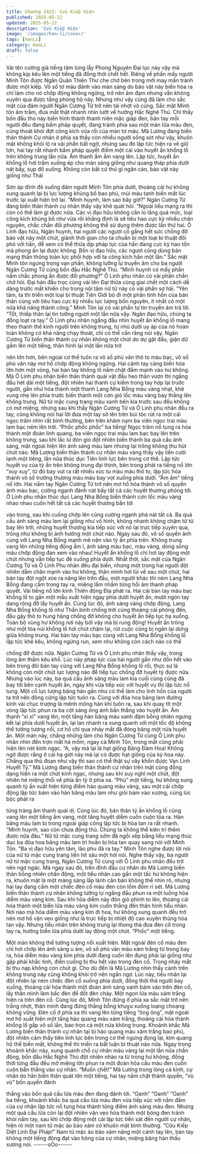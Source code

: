 ```yaml
---
title: Chương 2422: Cửu Kiếp Hiện
published: 2025-05-22
updated: 2025-05-22
description: 'Cửu Kiếp Hiện'
image: '/images/han-li/cover/'
tags: [HanLi]
category: HanLi
draft: false
---
```


Vài tên cường giả tiếng tăm lừng lẫy Phong Nguyên Đại lục này
vậy mà không kịp kêu lên một tiếng đã đồng thời chết hết.
Riêng về phần mấy người Minh Tôn được Ngân Quân Thiên Thư
che chở bên trong mới may mắn tránh được một kiếp.
Vô số tơ máu đánh vào màn sáng do bảo vật này biến hóa ra chỉ
làm cho nó chớp động không ngừng, trở nên ảm đạm nhưng vẫn
không xuyên qua được tầng phòng hộ này.
Nhưng như vậy cũng đã làm cho sắc mặt của đám người Ngân
Cương Tử trở nên tái nhợt vô cùng.
Sắc mặt Minh tôn âm trầm, đưa mắt thật nhanh nhìn lướt về
hướng Hắc Nghê Thú.
Chỉ thấy bốn đầu thú này biến hình thành thanh niên mặc giáp
đen, bàn tay mỗi người đều đang bấm pháp quyết, đang tránh
phía sau một màn lửa màu đen, cũng thoát khỏi đợt công kích
vừa rồi của màn tơ máu.
Mã Lương đang biến thân thành Cự nhân ở phía xa thấy còn
nhiều người sống sót như vậy, khuôn mặt không khỏi lộ ra vài
phần bất ngờ, nhưng sau đó lập tức hiện ra vẻ giữ tợn, hai tay rất
nhanh bấm pháp quyết điểm một cái vào huyết ấn khổng lồ trên
không trung lần nữa.
Âm thanh ầm ầm vang lên.
Lập tức, huyết ấn khổng lồ hơi trầm xuống ép cho màn sáng
giống như quang tháp phía dưới nát bấy, sụp đổ xuống.
Không còn bất cứ thứ gì ngăn cản, bảo vật này giống như Thái

Sơn áp đỉnh đè xuống đám người Minh Tôn phía dưới, thoáng cái
hư không xung quanh lại bị lực lượng khủng bố bao phủ, mùi máu
tanh biến mất lúc trước lại xuất hiện trở lại.
“Minh huynh, làm sao bây giờ?” Ngân Cương Tử đang biến thân
thành cự nhân thấy vậy khẽ quát hỏi.
“Ngoài liều mạng ra thì còn có thể làm gì được nữa. Các vị đạo
hữu không cần lo lắng quá mức, loại công kích khủng bố như vừa
rồi khẳng định là sẽ tiêu hao cực kỳ nhiều chân nguyên, chắc
chắn đối phương không thể sử dụng thêm được lần thứ hai. Ô
Linh đạo hữu, Ngân huynh, hai người các ngươi cố gắng hết sức
chống đỡ bảo vật này một chút, giành thời gian cho ta chuẩn bị
một loại bí thuật đối phó với hắn, để xem có thể thừa dịp pháp lực
của hắn đang cực kỳ hao tổn mà phong ấn lại được không. Bốn vị
đạo hữu, các ngươi cũng dùng bản mạng thần thông toàn lực
phối hợp với ta công kích hắn một lần.” Sắc mặt Minh tôn ngưng
trọng vạn phần, không lưỡng lự truyền âm cho ba người Ngân
Cương Tử cùng bốn đầu Hắc Nghê Thú.
“Minh huynh có mấy phần nắm chắc phong ấn được đối
phương?” Ô Linh phu nhân có vài phần chần chờ hỏi.
Đại hán đầu trọc cùng vài tên Đại thừa cùng giai chết một cách dễ
dàng trước mắt khiến cho trong nội tâm nữ tử này có vài phần sợ
hãi.
“Yên tâm, ta thi triển một loại bí thuật Tiên Giới bỏ đi một phần
tinh hồn của bản thân cùng với tiêu hao cực kỳ nhiều lực lượng
bổn nguyên, ít nhất có một nửa khả năng thành công.” Minh Tôn
lại có vài phần tự tin truyền âm trả lời.
“Tốt, thiếp thân lại tin tưởng ngươi một lần nữa vậy. Ngân đạo
hữu, chúng ta đồng loạt ra tay.” Ô Linh phu nhân ngẩng đầu nhìn
huyết ấn khổng lồ mang theo thanh thế kinh người trên không
trung, tự nhủ dưới uy áp của nó hoàn toàn không có khả năng
chạy thoát, chỉ có thể cắn răng nói vậy.
Ngân Cương Tử biến thân thành cự nhân không một chút do dự
gật đầu, giận dữ gầm lên một tiếng, thân hình lại một lần nữa trở

nên lớn hơn, bên ngoài cơ thể tuôn ra vô số phù văn thô to màu
bạc, vô số phù văn này mơ hồ chớp động không ngừng. Hai cánh
tay càng biến hóa lớn hơn một vòng, hai bàn tay khổng lồ nắm
chặt đấm mạnh vào hư không.
Mà Ô Linh phu nhân biến thân thành quái vật đầu heo thân vượn
thì ngẩng đầu hét dài một tiếng, đột nhiên hai thanh cự kiếm trong
tay hợp lại trước người, gần như hóa thành một thanh Lang Nha
Bổng màu vàng nhạt, khẽ vung nhẹ lên phía trước biến thành một
cơn gió lốc màu vàng bay thẳng lên không trung.
Nữ tử mặc cung trang màu xanh bên kia trước sau đều không có
mở miệng, nhưng sau khi thấy Ngân Cương Tử và Ô Linh phu
nhân đều ra tay, cũng không nói hai lời đưa một tay sờ lên trên
búi tóc rút ra một cái ngọc trâm nhìn rất bình thường, bên trên
khảm nạm ba viên ngọc trai màu lam bạc ném lên trời.
“Phốc phốc phốc” ba tiếng!
Ngọc trâm nổ tung ra hóa thành một đoàn linh quang, ba viên
ngọc trai màu lam bạc bay lên trên không trung, sau khi lắc lư đón
gió đột nhiên biến thành ba quả cầu ánh sáng, mặt ngoài hiện lên
ánh sáng màu lam nhưng lại trông không thu hút chút nào.
Mã Lương biến thân thành cự nhân màu vàng thấy vậy liền cười
lạnh một tiếng, lần nữa thúc dục Tiên linh lực bên trong cơ thể.
Lập tức huyết vụ của tỷ ấn trên không trung đại thịnh, bên trong
phát ra tiếng nổ lớn “xuy xuy”, từ đó bay vụt ra rất nhiều xúc tu
màu máu thô to, lập tức hóa thành vô số trường thương màu máu
bay vọt xuống phía dưới.
“Ầm ầm” tiếng nổ lớn.
Hai nắm tay Ngân Cương Tử trở nên mơ hồ hóa thành vô số
quyền ảnh màu bạc, cường ngạnh đánh nát bấy tất cả các huyết
thương phóng tới.
Ô Linh phu nhân thúc dục Lang Nha Bổng biến thành cơn lốc
màu vàng nhao nhao cuốn hết tất cả các huyết thương bắn tới

vào trong, sau khi cuồng chớp lên cũng cường ngạnh phá nát tất
cả.
Ba quả cầu ánh sáng màu lam lại giống như vô hình, không
nhanh không chậm từ từ bay lên trời, những huyết thương kia
tiếp xúc với nó lại trực tiếp xuyên qua, trông như không bị ảnh
hưởng một chút nào.
Ngay sau đó, vô số quyền ảnh cùng với Lang Nha Bổng mạnh mẽ
nện vào tỷ ấn phía trên.
Không trung vang lên những tiếng động ầm ĩ, ánh sáng màu bạc,
màu vàng, dòng sông máu chớp động đan xem vào nhau!
Huyết ẩn khổng lồ chỉ hơi lay động một chút nhưng vẫn tiếp tục
đè xuống phía dưới.
Nhất thời, sắc mặt của Ngân Cương Tử và Ô Linh Phu nhân đều
đại biến, nhưng một trong hai người đột nhiên dẫm chân mạnh
vào hư không, thân mình hơi lùi về sau một chút, hai bàn tay đột
ngột xòe ra nâng lên trên đầu, một người khác thì ném Lang Nha
Bổng đang cầm trong tay ra, miệng lẩm nhầm từng hồi âm thanh
pháp quyết.
Vài tiếng nổ lớn kinh Thiên động Địa phát ra.
Hai cái bàn tay màu bạc khổng lồ to gần một mẫu xuất hiện ngay
phía dưới huyết ấn, mười ngón tay dang rộng đỡ lấy huyết ấn.
Cùng lúc đó, ánh sáng vàng chớp động, Lang Nha Bổng khổng lồ
như Thần binh chống trời cùng thoáng cái phóng đến, đầu gậy
thô to hung hăng chống đỡ không cho huyết ấn tiếp tục hạ xuống.
Toàn bộ vùng hư không nơi này bởi vậy mà bị rung động!
Huyết ấn trông như một tòa núi khổng lồ hơi chút chậm lại, rút
cuộc cũng bị ngăn lại dừng giữa không trung.
Hai bàn tay màu bạc cùng với Lang Nha Bổng khổng lồ lập tức
khẽ kêu, không ngừng run, xem như không còn cách nào có thể

chống đỡ được nữa.
Ngân Cương Tử và Ô Linh phu nhân thấy vậy, trong lòng âm
thầm kêu khổ.
Lúc này pháp lực của hai người gần như dồn hết vào bên trong
đôi bàn tay cùng với Lang Nha Bổng khổng lồ rồi, thực sự là
không còn một chút lực lượng nào để tiếp tục chống đỡ huyết tỷ
được nữa.
Nhưng vào lúc này, ba quả cầu ánh sáng màu lam kia cuối cùng
cũng đã bay tới bên cạnh huyết ấn, ngay khi vừa tiếp xúc với
huyết vụ thì lập tức nổ tung.
Một cỗ lực lượng băng hàn gần như có thể làm cho linh hồn của
người ta trở nên đông cứng lập tức tuôn ra.
Cùng với đóa hoa băng lam đường kính vài chục trượng là mênh
mông hàn khí tuôn ra, sau khi quay tít một vòng lập tức phun ra
ba cột sáng óng ánh bắn thẳng vào huyết ấn.
Âm thanh “xì xì” vang lên, một tầng hàn băng màu xanh đậm
bỗng nhiên ngưng kết lại phía dưới huyết ấn, lại lan nhanh ra
xung quanh với một tốc độ không thể tưởng tượng nổi, cơ hồ chỉ
qua nháy mắt đã đóng băng một nửa huyết ấn.
Một màn này, chẳng những làm cho Ngân Cương Tử cùng Ô Linh
phu nhân nhìn đến trợn mắt há mồm, ngay cả Minh Tôn, trong
mắt cũng phải hiện lên nét kinh ngạc.
“A, vậy mà lại là hạt giống Băng Đàm Hoa! Không ngờ được rằng
ở cái hạ giới này mà lại có được hạt giống của kỳ hoa này. Chẳng
qua thủ đoạn như vậy thì sao có thể thật sự vây khốn được Vạn
Linh Huyết Tỷ.” Mã Lương đang biến thân thành cự nhân trên mặt
cũng đồng dạng hiện ra một chút kinh ngạc, nhưng sau khi suy
nghĩ một chút, đột nhiên hé miệng thổi về phía ấn tỷ ở phía xa.
“Phù” một tiếng, hư không xung quanh tỷ ấn xuất hiện từng điểm
hào quang màu vàng, sau một cái chớp động lập tức bám vào
hàn băng màu lam như giòi bám vào xương, cùng lúc bộc phát ra

từng tràng âm thanh quái dị.
Cùng lúc đó, bản thân tỷ ấn khổng lồ cũng vang lên một tiếng ầm
vang, một tầng huyết diễm cuồn cuộn tỏa ra.
Hàn băng màu lam bị trong ngoài giáp công lập tức bị hòa tan ra
rất nhanh.
“Minh huynh, sao còn chưa động thủ. Chúng ta không thể kiên trì
thêm được nữa đâu.” Nữ tử mặc cung trang sớm đã ngồi xếp
bằng liều mạng thúc dục ba đóa hoa băng màu lam trì hoãn bị
hòa tan quay sang nói với Minh Tôn.
“Ba vị đạo hữu yên tâm, lão phu đã ra tay.” Minh Tôn nghe được
lời nói của nữ tử mặc cung trang liền hít sâu một hơi nói.
Nghe thấy vậy, ba người nữ tử mặc cung trang, Ngân Cương Tử
cùng với Ô Linh phu nhân đều trở nên ngơ ngác.
Mà ngay sau đó, trên đỉnh đầu cự nhân do Mã Lương biến thân
bỗng nhiên chấn động, một tiểu nhân cao gần một tấc hư không
hiện ra, khuôn mặt là một mảng sáng lấp lánh căn bản không thể
nhìn rõ, nhưng hai tay đang cầm một chiếc đèn cổ màu đen còn
lốm đốm rỉ sét.
Mã Lương biến thân thành cự nhân không lưỡng lự ngẩng đầu
phun ra một luồng hỏa diễm màu vàng kim.
Sau khi hỏa diễm này đón gió phình to lên, thoáng cái hóa thành
một biển lửa màu vàng kim cuốn thẳng đến thân hình tiểu nhân.
Nơi nào mà hỏa diễm màu vàng kim đi hoa, hư không xung
quanh đều trở nên mơ hồ vặn vẹo giống như là trực tiếp bị nhiệt
độ cao xuyên thủng hòa tan vậy.
Nhưng tiểu nhân trên không trung lại thong thả đưa đèn cổ trong
tay ra, hướng biển lửa phía dưới lay động một chút.
“Phốc” một tiếng.

Một màn không thể tưởng tượng nổi xuất hiện.
Mặt ngoài đèn cổ màu đen chỉ hơi chớp lên ánh sáng u ám, vô số
phù văn màu xám trắng từ trong bay ra, hỏa diễm màu vàng kim
phía dưới đang cuốn lên đụng phải lại giống như gặp phải khắc
tinh, điên cuồng bị thu hết vào trong đèn cổ. Trong nháy mắt bị
thu nạp không còn chút gì.
Cho dù đến là Mã Lương nhìn thấy cảnh trên không trung này
cũng không khỏi trở nên ngẩn ngơ.
Lúc này, tiểu nhân lại đột nhiên lại ném chiếc đèn cổ xuống phía
dưới, đồng thời thả người bay xuống, thoáng cái hóa thành một
đoàn ánh sáng xanh bám vào trên đèn cổ, lấy thân mình làm bấc
đèn để đốt đèn cháy.
Một ngọn lửa màu xám trắng hiện ra trên đèn cổ.
Cùng lúc đó, Minh Tôn đứng ở phía xa sắc mặt trở nên trắng
nhợt, thân mình đang đứng thẳng bỗng khuỵu xuống loạng
choạng không vững.
Đèn cổ ở phía xa thì vang lên từng tiếng “ông ông”, mặt ngoài mơ
hồ xuất hiện một tầng hào quang màu xám trắng, thoáng cái hóa
thành khổng lồ gấp vô số lần, bao trọn cả một nửa không trung.
Khoảnh khắc Mã Lương biến thân thành cự nhân tại bị hào quang
màu xám trắng bao phủ, đột nhiên cảm thấy tiên linh lực bên
trong cơ thể ngưng đọng lại, kim quang hộ thể biến mất, không
thể thi triển ra bất luận bí thuật nào nữa.
Ngay trong khoảnh khắc này, xung quanh chỗ cự nhân màu vàng
lại một lần nữa chấn động, bốn đầu Hắc Nghê Thú đột nhiên nhào
ra từ trong hư không, đồng thời từng đầu đều mở miệng lớn phun
ra một đoàn hỏa cầu màu đen cuồn cuộn bắn thẳng vào cự nhân.
“Muốn chết!”
Mã Lương trong lòng cả kinh, cự nhân do hắn biến thân quát lớn
một tiếng, hai tay nắm chặt thành quyền, “vù vù” bốn quyền đánh

thẳng vào bốn quả cầu lửa màu đen đang đánh tới.
“Oanh” “Oanh” “Oanh” ba tiếng, khoảnh khắc ba quả cầu lửa màu
đen vừa tiếp xúc với nắm đấm của cự nhân lập tức nổ tung hóa
thành từng điểm ánh sáng màu đen.
Nhưng một quả cầu lửa còn lại đột nhiên vặn vẹo hóa thành một
bóng đen tránh khỏi nắm tay, sau khi chớp động một cái lập tức
tiến sát đến người cự nhân, hiện rõ một nam tử mặc áo bào xám
có khuôn mặt bình thường.
“Cửu Kiếp Diệt Linh Đại Pháp!” Nam tử mặc áo bào xám nâng
một cánh tay lên, bàn tay không một tiếng động đạt vào hông của
cự nhân, miệng băng hàn thấu xương nói.
------oOo------
